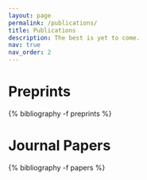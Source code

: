 ```yaml
---
layout: page
permalink: /publications/
title: Publications
description: The best is yet to come.
nav: true
nav_order: 2
---
```


<!-- _pages/publications.md -->
<div class="publications">

<h1>Preprints</h1>
{% bibliography -f preprints %}

<h1>Journal Papers</h1>
{% bibliography -f papers %}

</div>